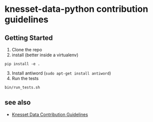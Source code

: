 # knesset-data-python contribution guidelines

## Getting Started

1. Clone the repo
2. install (better inside a virtualenv)
```
pip install -e .
```
3. Install antiword (`sudo apt-get install antiword`)
4. Run the tests
```
bin/run_tests.sh
```

## see also
* [Knesset Data Contribution Guidelines](https://github.com/hasadna/knesset-data/blob/master/CONTRIBUTING.md)
